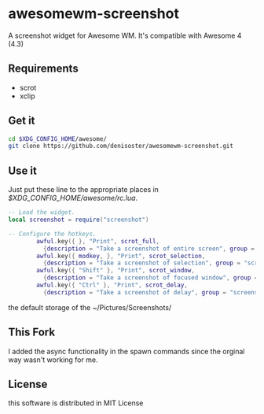 awesomewm-screenshot
====================

A screenshot widget for Awesome WM.
It's compatible with Awesome 4 (4.3)

Requirements
------------

* scrot
* xclip

Get it
------

```sh
cd $XDG_CONFIG_HOME/awesome/
git clone https://github.com/denisoster/awesomewm-screenshot.git
```

Use it
------

Just put these line to the appropriate places in
*$XDG_CONFIG_HOME/awesome/rc.lua*.

```lua
-- Load the widget.
local screenshot = require("screenshot")

-- Configure the hotkeys.
        awful.key({ }, "Print", scrot_full,
          {description = "Take a screenshot of entire screen", group = "screenshot"}),
        awful.key({ modkey, }, "Print", scrot_selection,
          {description = "Take a screenshot of selection", group = "screenshot"}),
        awful.key({ "Shift" }, "Print", scrot_window,
          {description = "Take a screenshot of focused window", group = "screenshot"}),
        awful.key({ "Ctrl" }, "Print", scrot_delay,
          {description = "Take a screenshot of delay", group = "screenshot"}),
```

the default storage of the ~/Pictures/Screenshots/

## This Fork

I added the async functionality in the spawn commands since the orginal way wasn't working for me.

License
-------

this software is distributed in MIT License
